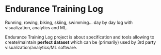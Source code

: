 Endurance Training Log
======================

Running, rowing, biking, skiing, swimming... day by day log with visualization, analytics and ML.

Endurance Training Log project is about specification and tools allowing to create/maintain
**perfect dataset** which can be (primarily) used by 3rd party visualization/analytics/ML software.
